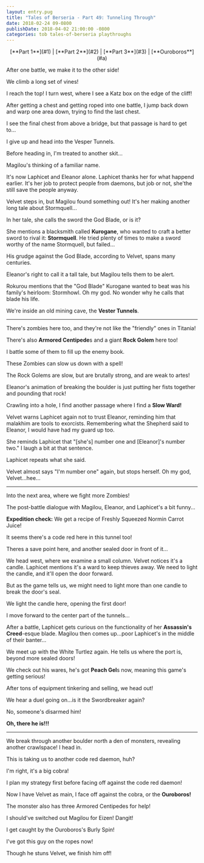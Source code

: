 ```yaml
---
layout: entry.pug
title: "Tales of Berseria - Part 49: Tunneling Through"
date: 2018-02-24 09-0800
publishDate: 2018-04-02 21:00:00 -0800
categories: tob tales-of-berseria playthroughs
---
```


<p style="text-align: center">[**Part 1**](#1) | [**Part 2**](#2) | [**Part 3**](#3) | [**Ouroboros**](#a)</p>

<a name="1"></a>

After one battle, we make it to the other side!

We climb a long set of vines!

I reach the top! I turn west, where I see a Katz box on the edge of the cliff!

After getting a chest and getting roped into one battle, I jump back down and warp one area down, trying to find the last chest.

I see the final chest from above a bridge, but that passage is hard to get to...

I give up and head into the Vesper Tunnels.

Before heading in, I'm treated to another skit...

Magilou's thinking of a familiar name.

It's now Laphicet and Eleanor alone. Laphicet thanks her for what happend earlier. It's her job to protect people from daemons, but job or not, she'the still save the people anyway.

Velvet steps in, but Magilou found something out! It's her making another long tale about Stormquell...

In her tale, she calls the sword the God Blade, or is it?

She mentions a blacksmith called **Kurogane**, who wanted to craft a better sword to rival it: **Stormquell**. He tried plenty of times to make a sword worthy of the name Stormquell, but failed...

His grudge against the God Blade, according to Velvet, spans many centuries.

Eleanor's right to call it a tall tale, but Magilou tells them to be alert.

Rokurou mentions that the "God Blade" Kurogane wanted to beat was his family's heirloom: Stormhowl. Oh my god. No wonder why he calls that blade his life.

We're inside an old mining cave, the **Vester Tunnels**.

<a name="2"></a>

---

There's zombies here too, and they're not like the "friendly" ones in Titania!

There's also **Armored Centipede**s and a giant **Rock Golem** here too!

I battle some of them to fill up the enemy book.

These Zombies can slow us down with a spell!

The Rock Golems are slow, but are brutally strong, and are weak to artes!

Eleanor's animation of breaking the boulder is just putting her fists together and pounding that rock!

Crawling into a hole, I find another passage where I find a **Slow Ward!**

Velvet warns Laphicet again not to trust Eleanor, reminding him that malakhim are tools to exorcists. Remembering what the Shepherd said to Eleanor, I would have had my guard up too.

She reminds Laphicet that "[she's] number one and [Eleanor]'s number two." I laugh a bit at that sentence.

Laphicet repeats what she said.

Velvet almost says "I'm number one" again, but stops herself. Oh my god, Velvet...hee...

<a name="3"></a>

---

Into the next area, where we fight more Zombies!

The post-battle dialogue with Magilou, Eleanor, and Laphicet's a bit funny...

**Expedition check:** We get a recipe of Freshly Squeezed Normin Carrot Juice!

It seems there's a code red here in this tunnel too!

Theres a save point here, and another sealed door in front of it...

We head west, where we examine a small column. Velvet notices it's a candle. Laphicet mentions it's a ward to keep thieves away. We need to light the candle, and it'll open the door forward.

But as the game tells us, we might need to light more than one candle to break the door's seal.

We light the candle here, opening the first door!

I move forward to the center part of the tunnels...

After a battle, Laphicet gets curious on the functionality of her **Assassin's Creed**-esque blade. Magilou then comes up...poor Laphicet's in the middle of their banter...

We meet up with the White Turtlez again. He tells us where the port is, beyond more sealed doors!

We check out his wares, he's got **Peach Gel**s now, meaning this game's getting serious!

After tons of equipment tinkering and selling, we head out!

We hear a duel going on...is it the Swordbreaker again?

No, someone's disarmed him!

**Oh, there he is!!!**

<a name="a"></a>

---

We break through another boulder north a den of monsters, revealing another crawlspace! I head in.

This is taking us to another code red daemon, huh?

I'm right, it's a big cobra!

I plan my strategy first before facing off against the code red daemon!

Now I have Velvet as main, I face off against the cobra, or the **Ouroboros!**

The monster also has three Armored Centipedes for help!

I should've switched out Magilou for Eizen! Dangit!

I get caught by the Ouroboros's Burly Spin!

I've got this guy on the ropes now!

Though he stuns Velvet, we finish him off!